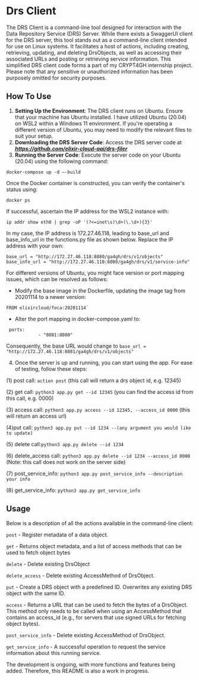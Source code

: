 # Drs Client
The DRS Client is a command-line tool designed for interaction with the Data Repository Service (DRS) Server. While there exists a SwaggerUI client for the DRS server, this tool stands out as a command-line client intended for use on Linux systems. It facilitates a host of actions, including creating, retrieving, updating, and deleting DrsObjects, as well as accessing their associated URLs and posting or retrieving service information. This simplified DRS client code forms a part of my CRYPT4GH internship project. Please note that any sensitive or unauthorized information has been purposely omitted for security purposes.

## How To Use
1. **Setting Up the Environment**: The DRS client runs on Ubuntu. Ensure that your machine has Ubuntu installed. I have utilized Ubuntu (20.04) on WSL2 within a Windows 11 environment. If you're operating a different version of Ubuntu, you may need to modify the relevant files to suit your setup.
2. **Downloading the DRS Server Code**: Access the DRS server code at **_https://github.com/elixir-cloud-aai/drs-filer_**
3. **Running the Server Code**: Execute the server code on your Ubuntu (20.04) using the following command:

```
docker-compose up -d –-build
```

Once the Docker container is constructed, you can verify the container's status using:

```
docker ps

```

If successful, ascertain the IP address for the WSL2 instance with:

```
ip addr show eth0 | grep -oP '(?<=inet\s)\d+(\.\d+){3}' 
```

In my case, the IP address is 172.27.46.118, leading to base_url and base_info_url in the functions.py file as shown below. Replace the IP address with your own:

```
base_url = "http://172.27.46.118:8080/ga4gh/drs/v1/objects"
base_info_url = "http://172.27.46.118:8080/ga4gh/drs/v1/service-info"
```

For different versions of Ubuntu, you might face version or port mapping issues, which can be resolved as follows:
 - Modify the base image in the Dockerfile, updating the image tag from 20201114 to a newer version:

 ```
 FROM elixircloud/foca:20201114`
 ```

 - Alter the port mapping in docker-compose.yaml to:

```
 ports:
            - "8081:8080"
```

Consequently, the base URL would change to
`base_url = "http://172.27.46.118:8081/ga4gh/drs/v1/objects"`

4. Once the server is up and running, you can start using the app. For ease of testing, follow these steps: 

(1) post call: `action post` (this call will return a drs object id, e.g. 12345)

(2) get call: `python3 app.py get --id 12345` (you can find the access id from this call, e.g. 0000)

(3) access call: `python3 app.py access --id 12345, --access_id 0000` (this will return an access url)

(4)put call: `python3 app.py put --id 1234 --(any argument you would like to update)`

(5) delete call:`python3 app.py delete --id 1234`

(6) delete_access call: `python3 app.py delete --id 1234 --access_id 0000` (Note: this call does not work on the server side)

(7) post_service_info: `python3 app.py post_service_info --description your info`

(8) get_service_info: `python3 app.py get_service_info`

## Usage 
Below is a description of all the actions available in the command-line client:

`post` - Register metadata of a data object.

`get` - Returns object metadata, and a list of access methods that can be used to fetch object bytes

`delete` - Delete existing DrsObject

`delete_access` - Delete existing AccessMethod of DrsObject.

`put` - Create a DRS object with a predefined ID. Overwrites any existing DRS object with the same ID.

`access` - Returns a URL that can be used to fetch the bytes of a DrsObject. This method only needs to be called when using an AccessMethod that contains an access_id (e.g., for servers that use signed URLs for fetching object bytes).

`post_service_info` - Delete existing AccessMethod of DrsObject.

`get_service_info` - A successful operation to request the service information about this running service.

The development is ongoing, with more functions and features being added. Therefore, this README is also a work in progress. 

